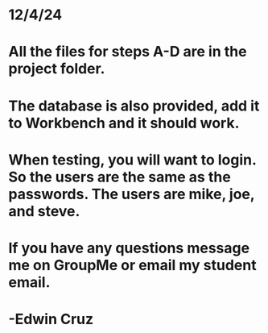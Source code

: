 # 12/4/24
# All the files for steps A-D are in the project folder.
# The database is also provided, add it to Workbench and it should work.
# When testing, you will want to login. So the users are the same as the passwords. The users are mike, joe, and steve.
# If you have any questions message me on GroupMe or email my student email. 
# -Edwin Cruz

